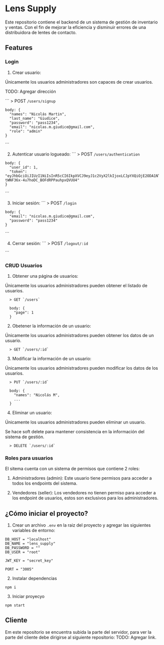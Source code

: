 # Lens Supply

Este repositorio contiene el backend de un sistema de gestión de inventario y ventas. Con el fin de mejorar la eficiencia y disminuir errores de una distribuidora de lentes de contacto.

## Features

### Login
  
  1. Crear usuario:

  Únicamente los usuarios administradores son capaces de crear usuarios.

  TODO: Agregar dirección

  ´´´
    > POST `/users/signup`

    body: {
      "names": "Nicolás Martin",
      "last_name": "Giudice",
      "password": "pass1234",
      "email": "nicolas.m.giudice@gmail.com",
      "role": "admin"
    }
  ´´´
  
  2. Autenticar usuario logueado:
  ´´´
    > POST `/users/authentication`

    body: {
      "user_id": 1,
      "token": "eyJhbGciOiJIUzI1NiIsInR5cCI6IkpXVCJ9eyJ1c2VyX2lkIjoxLCJpYXQiOjE2ODA1NTkwMzB9hrfWi_EkN-tWNF36x-4u7hoDC_BOFdRPPauhpxQVUU4"
    }
  ´´´

  3. Iniciar sesión:
  ´´´
    > POST `/login`

    body: {
      "email": "nicolas.m.giudice@gmail.com",
      "password": "pass1234"
    }
  ´´´

  4. Cerrar sesión:
  ´´´
    > POST `/logout/:id`

  ´´´


### CRUD Usuarios
  
  1. Obtener una página de usuarios:

  Únicamente los usuarios administradores pueden obtener el listado de usuarios.

  ```
    > GET `/users`

    body: {
      "page": 1
    }
  ```

  2. Obetener la información de un usuario:

  Únicamente los usuarios administradores pueden obtener los datos de un usuario.

  ```
    > GET `/users/:id`
  ```
  
  3. Modificar la información de un usuario:

  Únicamente los usuarios administradores pueden modificar los datos de los usuarios.
    
  ```
    > PUT `/users/:id`
  
    body: {
      "names": "Nicolás M",
      ...
    }
  ```

  4. Eliminar un usuario:
  
  Únicamente los usuarios administradores pueden eliminar un usuario.

  Se hace soft delete para mantener consistencia en la información del sistema de gestión.

  ```
    > DELETE `/users/:id`
  ```

### Roles para usuarios
El sitema cuenta con un sistema de permisos que contiene 2 roles:

1. Administradores (admin): Este usuario tiene permisos para acceder a todos los endpoints del sistema.

2. Vendedores (seller): Los vendedores no tienen permiso para acceder a los endpoint de usuarios, estos son exclusivos para los administradores.

## ¿Cómo iniciar el proyecto?

1. Crear un archivo `.env` en la raiz del proyecto y agregar las siguientes variables de entorno:

```
DB_HOST = "localhost"
DB_NAME = "lens_supply"
DB_PASSWORD = ""
DB_USER = "root"

JWT_KEY = "secret_key"

PORT = "3005"
```

2. Instalar dependencias

```
npm i
```

3. Iniciar proyecyo

```
npm start
```

## Cliente

Em este repositorio se encuentra subida la parte del servidor, para ver la parte del cliente debe dirigirse al siguiente repositorio:
TODO: Agregar link.